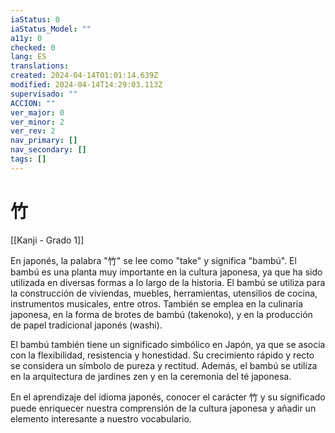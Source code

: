```yaml
---
iaStatus: 0
iaStatus_Model: ""
a11y: 0
checked: 0
lang: ES
translations: 
created: 2024-04-14T01:01:14.639Z
modified: 2024-04-14T14:29:03.113Z
supervisado: ""
ACCION: ""
ver_major: 0
ver_minor: 2
ver_rev: 2
nav_primary: []
nav_secondary: []
tags: []
---
```

# 竹

[[Kanji - Grado 1]]

En japonés, la palabra "竹" se lee como "take" y significa "bambú". El bambú es una planta muy importante en la cultura japonesa, ya que ha sido utilizada en diversas formas a lo largo de la historia. El bambú se utiliza para la construcción de viviendas, muebles, herramientas, utensilios de cocina, instrumentos musicales, entre otros. También se emplea en la culinaria japonesa, en la forma de brotes de bambú (takenoko), y en la producción de papel tradicional japonés (washi).

El bambú también tiene un significado simbólico en Japón, ya que se asocia con la flexibilidad, resistencia y honestidad. Su crecimiento rápido y recto se considera un símbolo de pureza y rectitud. Además, el bambú se utiliza en la arquitectura de jardines zen y en la ceremonia del té japonesa.

En el aprendizaje del idioma japonés, conocer el carácter 竹 y su significado puede enriquecer nuestra comprensión de la cultura japonesa y añadir un elemento interesante a nuestro vocabulario.
